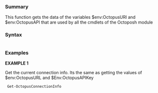 ﻿### Summary
This function gets the data of the variables $env:OctopusURI and $env:OctopusAPI that are used by all the cmdlets of the Octoposh module
### Syntax
``` powershell

``` 

### Examples
**EXAMPLE 1**

Get the current connection info. Its the same as getting the values of $env:OctopusURL and $Env:OctopusAPIKey

``` powershell 
 Get-OctopusConnectionInfo
``` 

